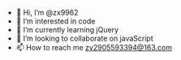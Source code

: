 - 👋 Hi, I’m @zx9962
- 👀 I’m interested in code
- 🌱 I’m currently learning jQuery
- 💞️ I’m looking to collaborate on javaScript
- 📫 How to reach me zy2905593394@163.com

<!---
zx9962/zx9962 is a ✨ special ✨ repository because its `README.md` (this file) appears on your GitHub profile.
You can click the Preview link to take a look at your changes.
--->
